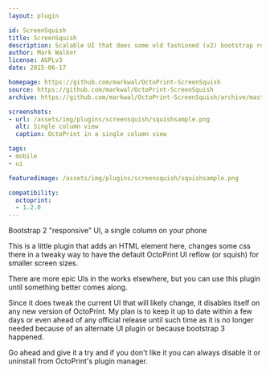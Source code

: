 ```yaml
---
layout: plugin

id: ScreenSquish
title: ScreenSquish
description: Scalable UI that does some old fashioned (v2) bootstrap responsive and some collapse etc.
author: Mark Walker
license: AGPLv3
date: 2015-06-17

homepage: https://github.com/markwal/OctoPrint-ScreenSquish
source: https://github.com/markwal/OctoPrint-ScreenSquish
archive: https://github.com/markwal/OctoPrint-ScreenSquish/archive/master.zip

screenshots:
- url: /assets/img/plugins/screensquish/squishsample.png
  alt: Single column view
  caption: OctoPrint in a single column view

tags:
- mobile
- ui

featuredimage: /assets/img/plugins/screensquish/squishsample.png

compatibility:
  octoprint:
  - 1.2.0
---
```

Bootstrap 2 "responsive" UI, a single column on your phone

This is a little plugin that adds an HTML element here, changes some css there in
a tweaky way to have the default OctoPrint UI reflow (or squish) for smaller
screen sizes.

There are more epic UIs in the works elsewhere, but you can use this plugin until
something better comes along.

Since it does tweak the current UI that will likely change, it disables itself
on any new version of OctoPrint. My plan is to keep it up to date within a few
days or even ahead of any official release until such time as it is no longer
needed because of an alternate UI plugin or because bootstrap 3 happened.

Go ahead and give it a try and if you don't like it you can always disable it or
uninstall from OctoPrint's plugin manager.
